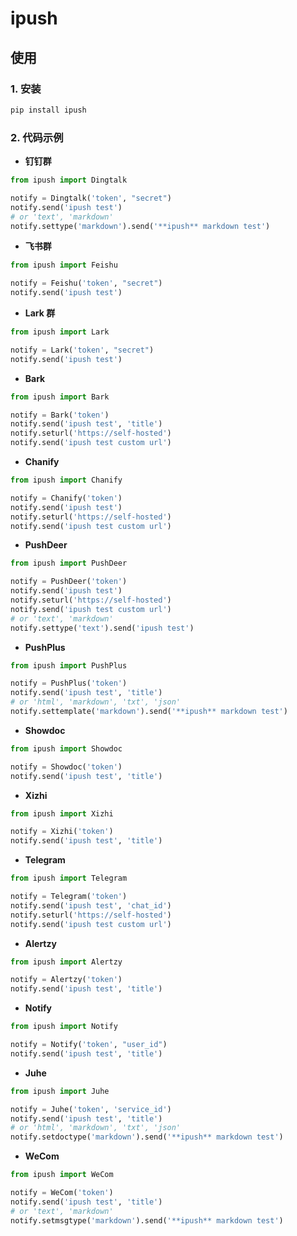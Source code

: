 # ipush

## 使用

### 1. 安装

```python
pip install ipush
```

### 2. 代码示例

- **钉钉群**

```python
from ipush import Dingtalk

notify = Dingtalk('token', "secret")
notify.send('ipush test')
# or 'text', 'markdown'
notify.settype('markdown').send('**ipush** markdown test')
```

- **飞书群**

```python
from ipush import Feishu

notify = Feishu('token', "secret")
notify.send('ipush test')
```

- **Lark 群**

```python
from ipush import Lark

notify = Lark('token', "secret")
notify.send('ipush test')
```

- **Bark**

```python
from ipush import Bark

notify = Bark('token')
notify.send('ipush test', 'title')
notify.seturl('https://self-hosted')
notify.send('ipush test custom url')
```

- **Chanify**

```python
from ipush import Chanify

notify = Chanify('token')
notify.send('ipush test')
notify.seturl('https://self-hosted')
notify.send('ipush test custom url')
```

- **PushDeer**

```python
from ipush import PushDeer

notify = PushDeer('token')
notify.send('ipush test')
notify.seturl('https://self-hosted')
notify.send('ipush test custom url')
# or 'text', 'markdown'
notify.settype('text').send('ipush test')
```

- **PushPlus**

```python
from ipush import PushPlus

notify = PushPlus('token')
notify.send('ipush test', 'title')
# or 'html', 'markdown', 'txt', 'json'
notify.settemplate('markdown').send('**ipush** markdown test')
```

- **Showdoc**

```python
from ipush import Showdoc

notify = Showdoc('token')
notify.send('ipush test', 'title')
```

- **Xizhi**

```python
from ipush import Xizhi

notify = Xizhi('token')
notify.send('ipush test', 'title')
```

- **Telegram**

```python
from ipush import Telegram

notify = Telegram('token')
notify.send('ipush test', 'chat_id')
notify.seturl('https://self-hosted')
notify.send('ipush test custom url')
```

- **Alertzy**

```python
from ipush import Alertzy

notify = Alertzy('token')
notify.send('ipush test', 'title')
```

- **Notify**

```python
from ipush import Notify

notify = Notify('token', "user_id")
notify.send('ipush test', 'title')
```

- **Juhe**

```python
from ipush import Juhe

notify = Juhe('token', 'service_id')
notify.send('ipush test', 'title')
# or 'html', 'markdown', 'txt', 'json'
notify.setdoctype('markdown').send('**ipush** markdown test')
```

- **WeCom**

```python
from ipush import WeCom

notify = WeCom('token')
notify.send('ipush test', 'title')
# or 'text', 'markdown'
notify.setmsgtype('markdown').send('**ipush** markdown test')
```
